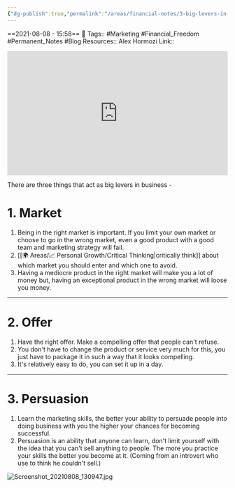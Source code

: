 ```yaml
---
{"dg-publish":true,"permalink":"/areas/financial-notes/3-big-levers-in-business/","dgPassFrontmatter":true,"noteIcon":"3","created":"2023-11-14T21:08:39.930+05:30","updated":"2023-12-17T18:50:33.576+05:30"}
---
```


==2021-08-08 - 15:58==
🧶 Tags:: #Marketing #Financial_Freedom #Permanent_Notes #Blog
Resources:: Alex Hormozi
Link::

<div style="position: relative; padding-bottom: 56.25%; /* 16:9 aspect ratio */">
  <iframe
    src="https://www.youtube.com/embed/4XWlHPyAico"
    style="position: absolute; top: 0; left: 0; width: 100%; height: 100%;"
    allow="autoplay; fullscreen"
    frameborder="0"
    scrolling="no"
  ></iframe>
</div>

There are three things that act as big levers in business -
# 1. Market
1. Being in the right market is important. If you limit your own market or choose to go in the wrong market, even a good product with a good team and marketing strategy will fail.
2. [[🌍 Areas/📈 Personal Growth/Critical Thinking\|critically think]] about which market you should enter and which one to avoid.
3. Having a mediocre product in the right market will make you a lot of money but, having an exceptional product in the wrong market will loose you money.
---
# 2. Offer
1. Have the right offer. Make a compelling offer that people can't refuse.
2. You don't have to change the product or service very much for this, you just have to package it in such a way that it looks compelling.
3. It's relatively easy to do, you can set it up in a day.
---
# 3. Persuasion
1. Learn the marketing skills, the better your ability to persuade people into doing business with you the higher your chances for becoming successful.
2. Persuasion is an ability that anyone can learn, don't limit yourself with the idea that you can't sell anything to people. The more you practice your skills the better you become at it. (Coming from an introvert who use to think he couldn't sell.)

![Screenshot_20210808_130947.jpg](/img/user/%F0%9F%9B%A2%EF%B8%8F%20Resources/%F0%9F%93%81%20Files/%F0%9F%93%B8Images/Screenshot_20210808_130947.jpg)